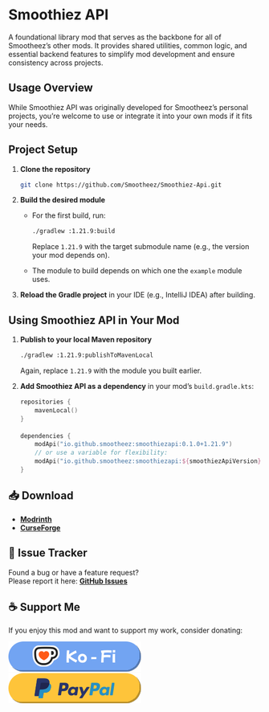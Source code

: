 # **Smoothiez API**

A foundational library mod that serves as the backbone for all of Smootheez’s other mods.
It provides shared utilities, common logic, and essential backend features to simplify mod development and ensure consistency across projects.

## **Usage Overview**

While Smoothiez API was originally developed for Smootheez’s personal projects, you’re welcome to use or integrate it into your own mods if it fits your needs.

## **Project Setup**

1. **Clone the repository**

   ```bash
   git clone https://github.com/Smootheez/Smoothiez-Api.git
   ```
2. **Build the desired module**

    * For the first build, run:

      ```bash
      ./gradlew :1.21.9:build
      ```

      Replace `1.21.9` with the target submodule name (e.g., the version your mod depends on).
    * The module to build depends on which one the `example` module uses.
3. **Reload the Gradle project** in your IDE (e.g., IntelliJ IDEA) after building.

## **Using Smoothiez API in Your Mod**

1. **Publish to your local Maven repository**

   ```bash
   ./gradlew :1.21.9:publishToMavenLocal
   ```

   Again, replace `1.21.9` with the module you built earlier.

2. **Add Smoothiez API as a dependency** in your mod’s `build.gradle.kts`:

   ```kotlin
   repositories {
       mavenLocal()
   }

   dependencies {
       modApi("io.github.smootheez:smoothiezapi:0.1.0+1.21.9")
       // or use a variable for flexibility:
       modApi("io.github.smootheez:smoothiezapi:${smoothiezApiVersion}")
   }
   ```

## 📥 Download

- **[Modrinth](https://modrinth.com/mod/smoothiez-api)**
- **[CurseForge](https://www.curseforge.com/minecraft/mc-mods/smoothiez-api)**

## 🐞 Issue Tracker

Found a bug or have a feature request?  
Please report it here: [**GitHub Issues**](https://github.com/Smootheez/Smoothiez-Api/issues)

## ☕ Support Me

If you enjoy this mod and want to support my work, consider donating:

[![ko-fi](https://raw.githubusercontent.com/Smootheez/Smootheez/7b16ed55570e49b9320e9cade5e572b271e9f1fe/assets/donation-kofi.svg)](https://ko-fi.com/smootheez)
[![paypal](https://raw.githubusercontent.com/Smootheez/Smootheez/7b16ed55570e49b9320e9cade5e572b271e9f1fe/assets/donation-paypal.svg)](https://paypal.me/smootheez)
